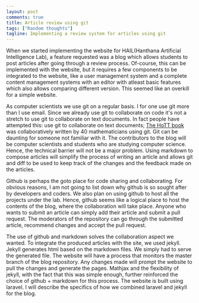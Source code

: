 ```yaml
---
layout: post
comments: true
title: Article review using git
tags: ["Random thoughts"]
tagline: Implementing a review system for articles using git
---
```


When we started implementing the website for HAIL(Hanthana Artificial Intelligence Lab), a feature requested was a blog which allows students to post articles after going through a review process. Of-course, this can be implemented with the website, but it requires a few components to be integrated to the website, like a user management system and a complete content management systems with an editor with atleast basic features which also allows comparing different version. This seemed like an overkill for a simple website. 

As computer scientists we use git on a regular basis. I for one use git more than I use email. Since we already use git to collaborate on code it's not a stretch to use git to collaborate on text documents. In fact people have attempted this: use git to collaborate on text documents; [The HoTT book](http://math.andrej.com/2013/06/20/the-hott-book/) was collaboratively written by 40 mathematicians using git. Git can be daunting for someone not familiar with it. The contributors to the blog will be computer scientists and students who are studying computer science. Hence, the technical barrier will not be a major problem. Using markdown to compose articles will simplify the process of writing an article and allows git and diff to be used to keep track of the changes and the feedback made on the articles.

Github is perhaps the goto place for code sharing and collaborating. For obvious reasons, I am not going to list down why github is so sought after by developers and coders. We also plan on using github to host all the projects under the lab. Hence, github seems like a logical place to host the contents of the blog, where the collaboration will take place. Anyone who wants to submit an article can simply add their article and submit a pull request. The moderators of the repository can go through the submitted article, recommend changes and accept the pull request.

The use of github and markdown solves the collaboration aspect we wanted. To integrate the produced articles with the site, we used jekyll. Jekyll generates html based on the markdown files. We simply had to serve the generated file. The website will have a process that monitors the master branch of the blog repository. Any changes made will prompt the website to pull the changes and generate the pages. Mathjax and the flexibility of jekyll, with the fact that this was simple enough, further reinforced the choice of github + markdown for this process. The website is built using laravel. I will describe the specifics of how we combined laravel and jekyll for the blog.
